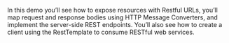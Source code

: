 In this demo you’ll see how to expose resources with Restful URLs, you’ll map request and response bodies using HTTP Message Converters, and implement the server-side REST endpoints. You’ll also see how to create a client using the RestTemplate to consume RESTful web services.
